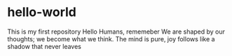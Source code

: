 # hello-world
This is my first repository
Hello Humans, rememeber We are shaped by our thoughts; we become what we think. 
The mind is pure, joy follows like a shadow that never leaves
